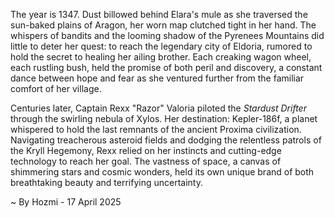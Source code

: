 
The year is 1347.  Dust billowed behind Elara's mule as she traversed the sun-baked plains of Aragon, her worn map clutched tight in her hand.  The whispers of bandits and the looming shadow of the Pyrenees Mountains did little to deter her quest: to reach the legendary city of Eldoria, rumored to hold the secret to healing her ailing brother.  Each creaking wagon wheel, each rustling bush, held the promise of both peril and discovery, a constant dance between hope and fear as she ventured further from the familiar comfort of her village.

Centuries later, Captain Rexx "Razor"  Valoria piloted the *Stardust Drifter* through the swirling nebula of Xylos.  Her destination: Kepler-186f, a planet whispered to hold the last remnants of the ancient Proxima civilization.  Navigating treacherous asteroid fields and dodging the relentless patrols of the Kryll Hegemony, Rexx relied on her instincts and cutting-edge technology to reach her goal.  The vastness of space, a canvas of shimmering stars and cosmic wonders, held its own unique brand of both breathtaking beauty and terrifying uncertainty.

~ By Hozmi - 17 April 2025
